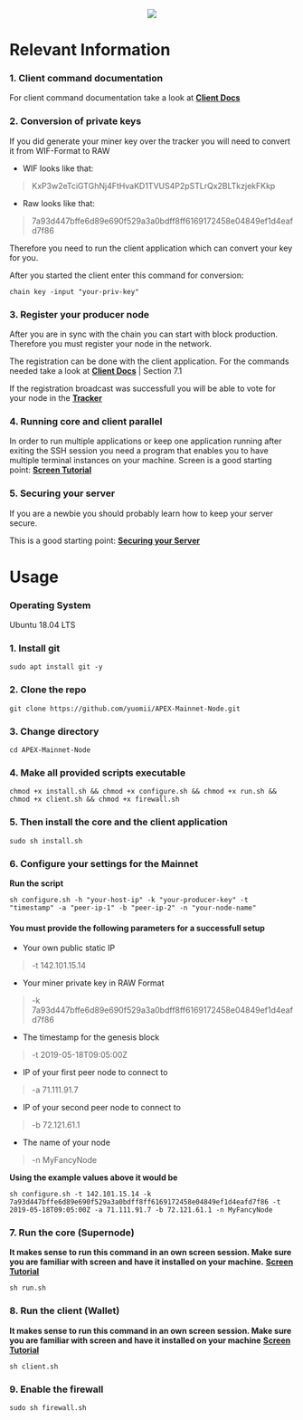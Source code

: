 <p align="center">
  <img src="https://miro.medium.com/max/700/1*2LJyNx4oMtC3WR72rqKIHw.png">
</p>

# Relevant Information

### 1. Client command documentation
For client command documentation take a look at **[Client Docs](https://github.com/APEX-Network/APEX-Blockchain-CLI/blob/dev/CLI%20commands.md)**

### 2. Conversion of private keys
If you did generate your miner key over the tracker you will need to convert it from WIF-Format to RAW
* WIF looks like that:
> KxP3w2eTciGTGhNj4FtHvaKD1TVUS4P2pSTLrQx2BLTkzjekFKkp

* Raw looks like that:
> 7a93d447bffe6d89e690f529a3a0bdff8ff6169172458e04849ef1d4eafd7f86

Therefore you need to run the client application which can convert your key for you.

After you started the client enter this command for conversion:
```console
chain key -input "your-priv-key"
```

### 3. Register your producer node
After you are in sync with the chain you can start with block production. Therefore you must register your node in the network.

The registration can be done with the client application. For the commands needed take a look at **[Client Docs](https://github.com/APEX-Network/APEX-Blockchain-CLI/blob/dev/CLI%20commands.md)** | Section 7.1

If the registration broadcast was successfull you will be able to vote for your node in the **[Tracker](https://tracker.apexnetwork.io)**

### 4. Running core and client parallel
In order to run multiple applications or keep one application running after exiting the SSH session you need a program that enables you to have multiple terminal instances on your machine. Screen is a good starting point:  **[Screen Tutorial](https://linuxize.com/post/how-to-use-linux-screen)**

### 5. Securing your server
If you are a newbie you should probably learn how to keep your server secure. 

This is a good starting point: **[Securing your Server](https://docs.ovh.com/gb/en/vps/tips-for-securing-a-vps)**

# Usage

### Operating System
Ubuntu 18.04 LTS

### 1. Install git
```console
sudo apt install git -y
```

### 2. Clone the repo
```console
git clone https://github.com/yuomii/APEX-Mainnet-Node.git
```

### 3. Change directory
```console
cd APEX-Mainnet-Node
```

### 4. Make all provided scripts executable
```console
chmod +x install.sh && chmod +x configure.sh && chmod +x run.sh && chmod +x client.sh && chmod +x firewall.sh
```

### 5. Then install the core and the client application
```console
sudo sh install.sh
```

### 6. Configure your settings for the Mainnet

**Run the script**
```console
sh configure.sh -h "your-host-ip" -k "your-producer-key" -t "timestamp" -a "peer-ip-1" -b "peer-ip-2" -n "your-node-name"
```

#### You must provide the following parameters for a successfull setup

* Your own public static IP
> -t 142.101.15.14

* Your miner private key in RAW Format
> -k 7a93d447bffe6d89e690f529a3a0bdff8ff6169172458e04849ef1d4eafd7f86

* The timestamp for the genesis block
> -t 2019-05-18T09:05:00Z

* IP of your first peer node to connect to
> -a 71.111.91.7

* IP of your second peer node to connect to
> -b 72.121.61.1

* The name of your node
> -n MyFancyNode

**Using the example values above it would be**
```console
sh configure.sh -t 142.101.15.14 -k 7a93d447bffe6d89e690f529a3a0bdff8ff6169172458e04849ef1d4eafd7f86 -t 2019-05-18T09:05:00Z -a 71.111.91.7 -b 72.121.61.1 -n MyFancyNode
```

### 7. Run the core (Supernode)
**It makes sense to run this command in an own screen session. Make sure you are familiar with screen and have it installed on your machine.** **[Screen Tutorial](https://linuxize.com/post/how-to-use-linux-screen)**
```console
sh run.sh
```

### 8. Run the client (Wallet)
**It makes sense to run this command in an own screen session. Make sure you are familiar with screen and have it installed on your machine** **[Screen Tutorial](https://linuxize.com/post/how-to-use-linux-screen)**
```console
sh client.sh
```

### 9. Enable the firewall
```console
sudo sh firewall.sh
```
